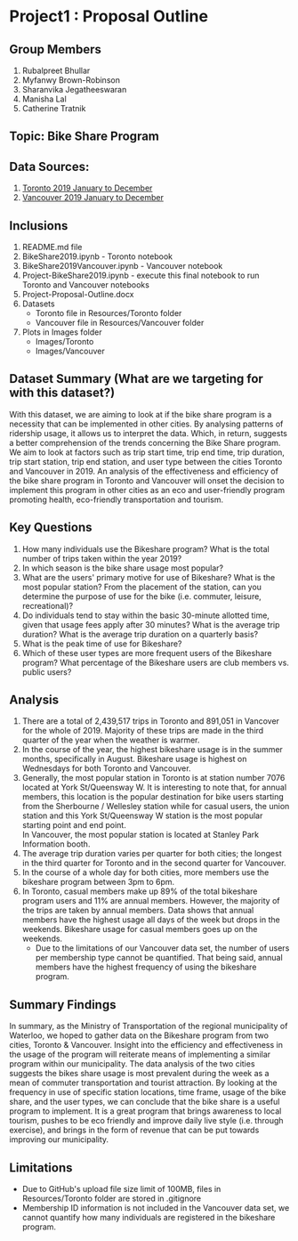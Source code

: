 # Project1 : Proposal Outline
 
## Group Members
1. Rubalpreet Bhullar
2. Myfanwy Brown-Robinson
3. Sharanvika Jegatheeswaran
4. Manisha Lal
5. Catherine Tratnik

## Topic: Bike Share Program

## Data Sources:
1. [Toronto    2019 January to December](https://open.toronto.ca/dataset/bike-share-toronto-ridership-data/)
2. [Vancouver    2019 January to December](https://www.mobibikes.ca/en/system-data)

## Inclusions
1. README.md file
2. BikeShare2019.ipynb - Toronto notebook
3. BikeShare2019Vancouver.ipynb - Vancouver notebook
4. Project-BikeShare2019.ipynb - execute this final notebook to run Toronto and Vancouver notebooks
5. Project-Proposal-Outline.docx
6. Datasets
   * Toronto file in Resources/Toronto folder
   * Vancouver file in Resources/Vancouver folder
7. Plots in Images folder
    * Images/Toronto
    * Images/Vancouver

## Dataset Summary (What are we targeting for with this dataset?)
With this dataset, we are aiming to look at if the bike share program is a necessity that can be implemented in other cities. By analysing patterns of ridership usage, it allows us to interpret the data. Which, in return, suggests a better comprehension of the trends concerning the Bike Share program. We aim to look at factors such as trip start time, trip end time, trip duration, trip start station, trip end station, and user type between the cities Toronto and Vancouver in 2019. An analysis of the effectiveness and efficiency of the bike share program in Toronto and Vancouver will onset the decision to implement this program in other cities as an eco and user-friendly program promoting health, eco-friendly transportation and tourism.


## Key Questions
1. How many individuals use the Bikeshare program? What is the total number of trips taken within the year 2019?
2. In which season is the bike share usage most popular?
3. What are the users' primary motive for use of Bikeshare? What is the most popular station? From the placement of the station, can you determine the purpose of use for the bike (i.e. commuter, leisure, recreational)?
4. Do individuals tend to stay within the basic 30-minute allotted time, given that usage fees apply after 30 minutes? What is the average trip duration? What is the average trip duration on a quarterly basis?
5. What is the peak time of use for Bikeshare?
6. Which of these user types are more frequent users of the Bikeshare program? What percentage of the Bikeshare users are club members vs. public users?

## Analysis
1. There are a total of 2,439,517 trips in Toronto and 891,051 in Vancover for the whole of 2019. Majority of these trips are made in the third quarter of the year when the weather is warmer.
2. In the course of the year, the highest bikeshare usage is in the summer months, specifically in August. Bikeshare usage is highest on Wednesdays for both Toronto and Vancouver.
3. Generally, the most popular station in Toronto is at station number 7076 located at York St/Queensway W. It is interesting to note that, for annual members, this location is the popular destination for bike users starting from the Sherbourne / Wellesley station while for casual users, the union station and this York St/Queensway W station is the most popular starting point and end point.  
    In Vancouver, the most popular station is located at Stanley Park Information booth.
4. The average trip duration varies per quarter for both cities; the longest in the third quarter for Toronto and in the second quarter for Vancouver.
5. In the course of a whole day for both cities, more members use the bikeshare program between 3pm to 6pm.
6. In Toronto, casual members make up 89% of the total bikeshare program users and 11% are annual members. However, the majority of the trips are taken by annual members. Data shows that annual members have the highest usage all days of the week but drops in the weekends. Bikeshare usage for casual members goes up on the weekends.  
    * Due to the limitations of our Vancouver data set, the number of users per membership type cannot be quantified. That being said, annual members have the highest frequency of using the bikeshare program.

## Summary Findings
In summary, as the Ministry of Transportation of the regional municipality of Waterloo, we hoped to gather data on the Bikeshare program from two cities, Toronto & Vancouver. Insight into the efficiency and effectiveness in the usage of the program will reiterate means of implementing a similar program within our municipality. The data analysis of the two cities suggests the bikes share usage is most prevalent during the week as a mean of commuter transportation and tourist attraction. By looking at the frequency in use of specific station locations, time frame, usage of the bike share, and the user types, we can conclude that the bike share is a useful program to implement. It is a great program that brings awareness to local tourism, pushes to be eco friendly and improve daily live style (i.e. through exercise), and brings in the form of revenue that can be put towards improving our municipality.

## Limitations
* Due to GitHub's upload file size limit of 100MB, files in Resources/Toronto folder are stored in .gitignore
* Membership ID information is not included in the Vancouver data set, we cannot quantify how many individuals are registered in the bikeshare program.

